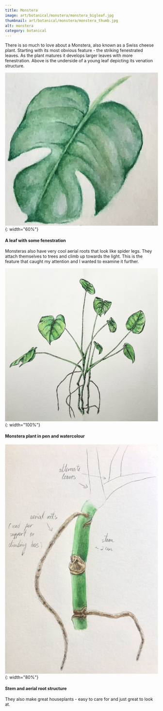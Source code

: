 ```yaml
---
title: Monstera
image: art/botanical/monstera/monstera_bigleaf.jpg
thumbnail: art/botanical/monstera/monstera_thumb.jpg
alt: monstera
category: botanical
---
```


There is so much to love about a Monstera, also known as a Swiss cheese plant. Starting with its most obvious feature -  the striking fenestrated leaves. As the plant matures it develops larger leaves with more fenestration. Above is the underside of a young leaf depicting its venation structure.

![monstera leaf](./assets/img/art/botanical/monstera/monstera_smallleaf.jpg){: width="60%"}

#### A leaf with some fenestration

Monsteras also have very cool aerial roots that look like spider legs. They attach themselves to trees and climb up towards the light. This is the feature that caught my attention and I wanted to examine it further.

![monstera](./assets/img/art/botanical/monstera/monstera.jpg){: width="100%"}

#### Monstera plant in pen and watercolour

![monstera annotation](./assets/img/art/botanical/monstera/monstera_roots.jpg){: width="80%"}

#### Stem and aerial root structure

They also make great houseplants - easy to care for and just great to look at.
